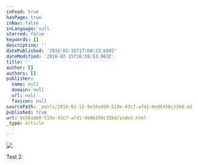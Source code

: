 ```yaml
---
inFeed: true
hasPage: true
inNav: false
inLanguage: null
starred: false
keywords: []
description: ''
datePublished: '2016-02-15T17:00:23.609Z'
dateModified: '2016-02-15T16:59:53.963Z'
title: ''
author: []
authors: []
publisher:
  name: null
  domain: null
  url: null
  favicon: null
sourcePath: _posts/2016-02-15-9e38ad60-519e-43c7-a7d1-0e06450c33bd.md
published: true
url: 9e38ad60-519e-43c7-a7d1-0e06450c33bd/index.html
_type: Article

---
```

![](https://the-grid-user-content.s3-us-west-2.amazonaws.com/99d437f9-d351-4f1a-90e9-a26c9ca077f4.jpg)

Test 2